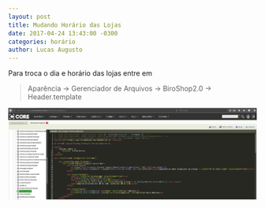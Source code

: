 ```yaml
---
layout: post
title: Mudando Horário das Lojas
date: 2017-04-24 13:43:00 -0300
categories: horário
author: Lucas Augusto
---
```


Para troca o dia e horário das lojas entre em

> Aparência -> Gerenciador de Arquivos -> BiroShop2.0 -> Header.template

![Troca de Horário](/assets/images/horario_header_lojas.png "Trocado Horário no Header")

